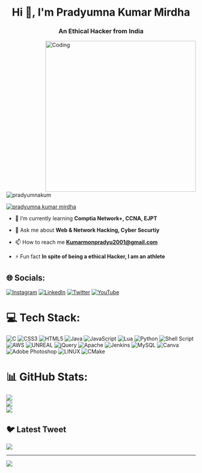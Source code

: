 <h1 align="center">Hi 👋, I'm Pradyumna Kumar Mirdha</h1>
<h3 align="center">An Ethical Hacker from India</h3>
<img align="right" alt="Coding" width="400" src="https://media0.giphy.com/media/v1.Y2lkPTc5MGI3NjExMjRlNGQxOGEwZTBjNjk1NTBmOGJhZGJlMDFkYWQ2NzIwMjc1OTE2YSZjdD1n/i1JHRZSXO9LZZDHqii/giphy.gif">
<p align="left"> <img src="https://komarev.com/ghpvc/?username=pradyumnakum&label=Profile%20views&color=0e75b6&style=flat" alt="pradyumnakum" /> </p>

<p align="left"> <a href="https://twitter.com/pradyumna kumar mirdha" target="blank"><img src="https://img.shields.io/twitter/follow/pradyumna kumar mirdha?logo=twitter&style=for-the-badge" alt="pradyumna kumar mirdha" /></a> </p>

- 🌱 I’m currently learning **Comptia Network+, CCNA, EJPT**

- 💬 Ask me about **Web & Network Hacking, Cyber Securtiy**

- 📫 How to reach me **Kumarmonpradyu2001@gmail.com**

- ⚡ Fun fact **In spite of being a ethical Hacker, I am an athlete**

## 🌐 Socials:
[![Instagram](https://img.shields.io/badge/Instagram-%23E4405F.svg?logo=Instagram&logoColor=white)](https://instagram.com/https://instagram.com/init_sparda_18) [![LinkedIn](https://img.shields.io/badge/LinkedIn-%230077B5.svg?logo=linkedin&logoColor=white)](https://linkedin.com/in/https://www.linkedin.com/in/pradyumna-kumar-mirdha-297234253/) [![Twitter](https://img.shields.io/badge/Twitter-%231DA1F2.svg?logo=Twitter&logoColor=white)](https://twitter.com/https://www.twitter.com/PradyumnaMirdha) [![YouTube](https://img.shields.io/badge/YouTube-%23FF0000.svg?logo=YouTube&logoColor=white)](https://youtube.com/@https://www.youtube.com/@init_sparda1638) 

# 💻 Tech Stack:
![C](https://img.shields.io/badge/c-%2300599C.svg?style=for-the-badge&logo=c&logoColor=white) ![CSS3](https://img.shields.io/badge/css3-%231572B6.svg?style=for-the-badge&logo=css3&logoColor=white) ![HTML5](https://img.shields.io/badge/html5-%23E34F26.svg?style=for-the-badge&logo=html5&logoColor=white) ![Java](https://img.shields.io/badge/java-%23ED8B00.svg?style=for-the-badge&logo=java&logoColor=white) ![JavaScript](https://img.shields.io/badge/javascript-%23323330.svg?style=for-the-badge&logo=javascript&logoColor=%23F7DF1E) ![Lua](https://img.shields.io/badge/lua-%232C2D72.svg?style=for-the-badge&logo=lua&logoColor=white) ![Python](https://img.shields.io/badge/python-3670A0?style=for-the-badge&logo=python&logoColor=ffdd54) ![Shell Script](https://img.shields.io/badge/shell_script-%23121011.svg?style=for-the-badge&logo=gnu-bash&logoColor=white) ![AWS](https://img.shields.io/badge/AWS-%23FF9900.svg?style=for-the-badge&logo=amazon-aws&logoColor=white) ![UNREAL](https://img.shields.io/badge/unreal-%2320232a.svg?style=for-the-badge&logo=unreal-engine&logoColor=white) ![jQuery](https://img.shields.io/badge/jquery-%230769AD.svg?style=for-the-badge&logo=jquery&logoColor=white) ![Apache](https://img.shields.io/badge/apache-%23D42029.svg?style=for-the-badge&logo=apache&logoColor=white) ![Jenkins](https://img.shields.io/badge/jenkins-%232C5263.svg?style=for-the-badge&logo=jenkins&logoColor=white) ![MySQL](https://img.shields.io/badge/mysql-%2300f.svg?style=for-the-badge&logo=mysql&logoColor=white) ![Canva](https://img.shields.io/badge/Canva-%2300C4CC.svg?style=for-the-badge&logo=Canva&logoColor=white) ![Adobe Photoshop](https://img.shields.io/badge/adobephotoshop-%2331A8FF.svg?style=for-the-badge&logo=adobephotoshop&logoColor=white) ![LINUX](https://img.shields.io/badge/Linux-FCC624?style=for-the-badge&logo=linux&logoColor=black) ![CMake](https://img.shields.io/badge/CMake-%23008FBA.svg?style=for-the-badge&logo=cmake&logoColor=white)


# 📊 GitHub Stats:
![](https://github-readme-stats.vercel.app/api?username=PradyumnaKumarMirdha&theme=radical&hide_border=true&include_all_commits=false&count_private=false)<br/>
![](https://github-readme-streak-stats.herokuapp.com/?user=PradyumnaKumarMirdha&theme=radical&hide_border=true)<br/>
![](https://github-readme-stats.vercel.app/api/top-langs/?username=PradyumnaKumarMirdha&theme=radical&hide_border=true&include_all_commits=false&count_private=false&layout=compact)

## 🐦 Latest Tweet
[![](https://gtce.itsvg.in/api?username=https://www.twitter.com/PradyumnaMirdha)](https://github.com/VishwaGauravIn/github-twitter-card-embed)

---
[![](https://visitcount.itsvg.in/api?id=PradyumnaKumarMirdha&icon=0&color=0)](https://visitcount.itsvg.in)

